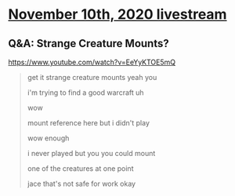 # [November 10th, 2020 livestream](../2020-11-10.md)
## Q&A: Strange Creature Mounts?
https://www.youtube.com/watch?v=EeYyKTOE5mQ
> get it strange creature mounts yeah you
> 
> i'm trying to find a good warcraft uh
> 
> wow
> 
> mount reference here but i didn't play
> 
> wow enough
> 
> i never played but you you could mount
> 
> one of the creatures at one point
> 
> jace that's not safe for work okay
> 
